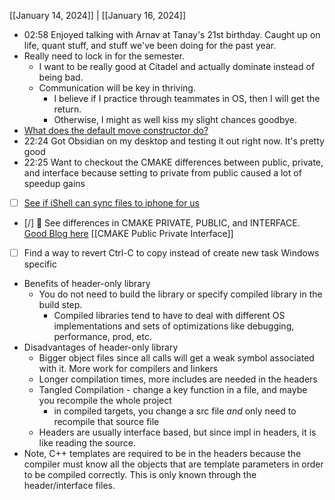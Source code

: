 [[January 14, 2024]] | [[January 16, 2024]]

- 02:58 Enjoyed talking with Arnav at Tanay's 21st birthday. Caught up on life, quant stuff, and stuff we've been doing for the past year. 
- Really need to lock in for the semester.
	- I want to be really good at Citadel and actually dominate instead of being bad.
	- Communication will be key in thriving. 
		- I believe if I practice through teammates in OS, then I will get the return.
		- Otherwise, I might as well kiss my slight chances goodbye.
- [What does the default move constructor do?](https://stackoverflow.com/questions/18290523/is-a-default-move-constructor-equivalent-to-a-member-wise-move-constructor)
- 22:24 Got Obsidian on my desktop and testing it out right now. It's pretty good
- 22:25 Want to checkout the CMAKE differences between public, private, and interface because setting to private from public caused a lot of speedup gains
- [ ] [See if iShell can sync files to iphone for us](https://dev.to/cookrdan/using-git-on-ios-1l1n)
- [/] 🔼 See differences in CMAKE PRIVATE, PUBLIC, and INTERFACE. [Good Blog here](https://leimao.github.io/blog/CMake-Public-Private-Interface/) [[CMAKE Public Private Interface]]
- [ ] Find a way to revert Ctrl-C to copy instead of create new task Windows specific
- Benefits of header-only library
	- You do not need to build the library or specify compiled library in the build step. 
		- Compiled libraries tend to have to deal with different OS implementations and sets of optimizations like debugging, performance, prod, etc.
- Disadvantages of header-only library
	- Bigger object files since all calls will get a weak symbol associated with it. More work for compilers and linkers
	- Longer compilation times, more includes are needed in the headers
	- Tangled Compilation - change a key function in a file, and maybe you recompile the whole project
		- in compiled targets, you change a src file *and* only need to recompile that source file
	- Headers are usually interface based, but since impl in headers, it is like reading the source.
- Note, C++ templates are required to be in the headers because the compiler must know all the objects that are template parameters in order to be compiled correctly. This is only known through the header/interface files.